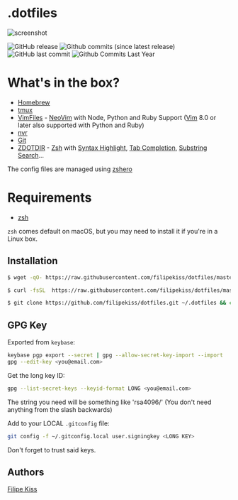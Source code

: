 # .dotfiles

![screenshot]

![GitHub release](https://img.shields.io/github/release/filipekiss/dotfiles.svg?colorA=D3869B&colorB=8F3F71&style=flat-square)
![Github commits (since latest release)](https://img.shields.io/github/commits-since/filipekiss/dotfiles/latest.svg?colorA=D3869B&colorB=8F3F71&style=flat-square)
![GitHub last commit](https://img.shields.io/github/last-commit/filipekiss/dotfiles.svg?colorA=D3869B&colorB=8F3F71&style=flat-square)
![Github Commits Last Year](https://img.shields.io/github/commit-activity/y/filipekiss/dotfiles.svg?colorA=D3869B&colorB=8F3F71&style=flat-square)

# What's in the box?

-   [Homebrew]
-   [tmux]
-   [VimFiles] - [NeoVim] with Node, Python and Ruby Support ([Vim] 8.0 or later
    also supported with Python and Ruby)
-   [nvr]
-   [Git]
-   [ZDOTDIR][zshfiles] - [Zsh] with [Syntax Highlight], [Tab Completion],
    [Substring Search]…

The config files are managed using [zshero]

# Requirements

-   [zsh]

`zsh` comes default on macOS, but you may need to install it if you're in a
Linux box.

## Installation

```sh
$ wget -qO- https://raw.githubusercontent.com/filipekiss/dotfiles/master/bin/dotfiles | zsh
```

```sh
$ curl -fsSL  https://raw.githubusercontent.com/filipekiss/dotfiles/master/bin/dotfiles | zsh
```

```sh
$ git clone https://github.com/filipekiss/dotfiles.git ~/.dotfiles && cd ~/.dotfiles && ./bin/dotfiles
```

## GPG Key

Exported from `keybase`:

```sh
keybase pgp export --secret | gpg --allow-secret-key-import --import
gpg --edit-key <you@email.com>
```

Get the long key ID:

```sh
gpg --list-secret-keys --keyid-format LONG <you@email.com>
```

The string you need will be something like 'rsa4096/<LONG KEY HERE>' (You don't
need anything from the slash backwards)

Add to your LOCAL `.gitconfig` file:

```sh
git config -f ~/.gitconfig.local user.signingkey <LONG KEY>
```

Don't forget to trust said keys.

## Authors

[Filipe Kiss]

[screenshot]:
    https://raw.githubusercontent.com/filipekiss/dotfiles/master/screenshot.png
[homebrew]: https://brew.sh/
[tmux]: http://tmux.sourceforge.net/
[neovim]: https://neovim.io/
[vim]: http://www.vim.org/
[git]: http://git-scm.com/
[zsh]: http://www.zsh.org/
[nvr]: https://github.com/mhinz/neovim-remote
[syntax highlight]: https://github.com/zdharma/fast-syntax-highlighting
[tab completion]: https://github.com/zsh-users/zsh-completions
[substring search]: https://github.com/zsh-users/zsh-history-substring-search
[zshero]: https://github.com/filipekiss/zshero
[filipe kiss]: https://twitter.com/filipekiss
[vimfiles]: https://github.com/filipekiss/vimfiles
[zshfiles]: https://github.com/filipekiss/zdotdir
